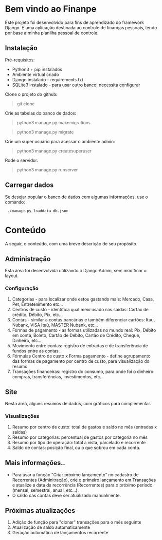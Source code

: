 # Bem vindo ao Finanpe

Este projeto foi desenvolvido para fins de aprendizado do framework Django.
É uma aplicação destinada ao controle de finanças pessoais, tendo por base a minha planilha pessoal de controle.


## Instalação


Pré-requisitos:

* Python3 + pip instalados
* Ambiente virtual criado
* Django instalado - requirements.txt
* SQLite3 instalado - para usar outro banco, necessita configurar


Clone o projeto do github:

> git clone <projeto>

Crie as tabelas do banco de dados:

> python3 manage.py makemigrations

> python3 manage.py migrate

Crie um super usuário para acessar o ambiente admin:

> python3 manage.py createsuperuser

Rode o servidor:

> python3 manage.py runserver


## Carregar dados

Se desejar popular o banco de dados com algumas informações, use o comando:

``` ./manage.py loaddata db.json```



# Conteúdo

A seguir, o conteúdo, com uma breve descrição de seu propósito.


## Administração

Esta área foi desenvolvida utilizando o Django Admin, sem modificar o layout.


### Configuração

1. Categorias - para localizar onde estou gastando mais: Mercado, Casa, Pet, Entretenimento etc...
2. Centros de custo - identifica qual meio usado nas saídas: Cartão de crédito, Débito, Pix, etc...
3. Contas - similar a contas bancárias e também diferenciar cartões: Itau, Nubank, VISA Itaú, MASTER Nubank, etc...
4. Formas de pagamento - as formas utilizadas no mundo real: Pix, Débito em conta, Boleto, Cartão de Débito, Cartão de Crédito, Cheque, Dinheiro, etc...
5. Movimento entre contas: registro de entradas e de transferência de fundos entre as contas.
6. Fórmulas Centro de custo x Forma pagamento - define agrupamento das formas de pagamento por centro de custo, para visualização do resumo
7. Transações financeiras: registro do consumo, para onde foi o dinheiro: compras, transferências, investimentos, etc...


## Site

Nesta área, alguns resumos de dados, com gráficos para complementar.


### Visualizações

1. Resumo por centro de custo: total de gastos e saldo no mês (entradas x saídas)
2. Resumo por categorias: percentual de gastos por categoria no mês
3. Resumo por tipo de operação: total a vista, parcelado e recorrente
4. Saldo de contas: posição final, ou o que sobrou em cada conta.


## Mais informações..

* Para usar a função "Criar próximo lançamento" no cadastro de Recorrentes (Adminitração), crie o primeiro lançamento em Transações e atualize a data da recorrência (Recorrentes) para o próximo período (mensal, semestral, anual, etc...).
* O saldo das contas deve ser atualizado manualmente.


## Próximas atualizações

1. Adição de função para "clonar" transações para o mês seguinte
2. Atualização de saldo automaticamente
3. Geração automática de lançamentos recorrente